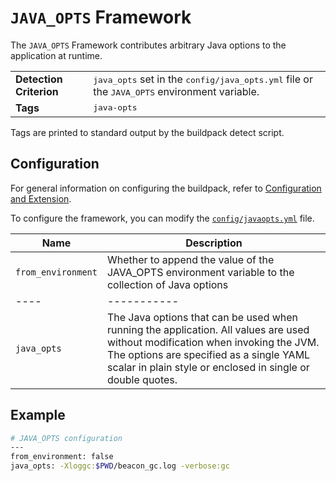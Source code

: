 # `JAVA_OPTS` Framework
The `JAVA_OPTS` Framework contributes arbitrary Java options to the application at runtime.

<table>
  <tr>
    <td><strong>Detection Criterion</strong></td><td><tt>java_opts</tt> set in the <tt>config/java_opts.yml</tt> file or the <tt>JAVA_OPTS</tt> environment variable.</td>
  </tr>
  <tr>
    <td><strong>Tags</strong></td><td><tt>java-opts</tt></td>
  </tr>
</table>
Tags are printed to standard output by the buildpack detect script.


## Configuration
For general information on configuring the buildpack, refer to [Configuration and Extension][].

To configure the framework, you can modify the [`config/javaopts.yml`][] file.

| Name | Description
| ---- | -----------
| `from_environment` | Whether to append the value of the JAVA_OPTS environment variable to the collection of Java options
| ---- | -----------
| `java_opts` | The Java options that can be used when running the application.  All values are used without modification when invoking the JVM. The options are specified as a single YAML scalar in plain style or enclosed in single or double quotes.

## Example
```bash
# JAVA_OPTS configuration
---
from_environment: false
java_opts: -Xloggc:$PWD/beacon_gc.log -verbose:gc
```

[Configuration and Extension]: ../README.md#Configuration-and-Extension
[`config/javaopts.yml`]: ../config/javaopts.yml
